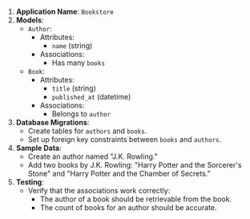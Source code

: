 1. **Application Name**: `Bookstore`
2. **Models**:
   - `Author`:
     - Attributes:
       - `name` (string)
     - Associations:
       - Has many `books`
   - `Book`:
     - Attributes:
       - `title` (string)
       - `published_at` (datetime)
     - Associations:
       - Belongs to `author`
3. **Database Migrations**:
   - Create tables for `authors` and `books`.
   - Set up foreign key constraints between `books` and `authors`.
4. **Sample Data**:
   - Create an author named "J.K. Rowling."
   - Add two books by J.K. Rowling: "Harry Potter and the Sorcerer's Stone" and "Harry Potter and the Chamber of Secrets."
5. **Testing**:
   - Verify that the associations work correctly:
     - The author of a book should be retrievable from the book.
     - The count of books for an author should be accurate.
